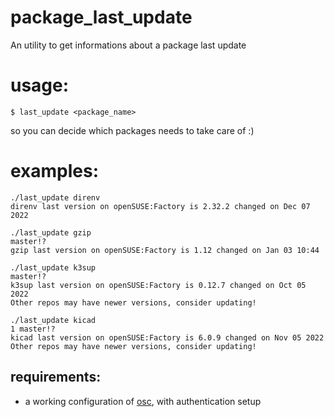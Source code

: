# package_last_update
An utility to get informations about a package last update

# usage:
    $ last_update <package_name>

so you can decide which packages needs to take care of :)

# examples:
    ./last_update direnv                                                  
    direnv last version on openSUSE:Factory is 2.32.2 changed on Dec 07 2022
    
    ./last_update gzip                                                                                                                      master!?
    gzip last version on openSUSE:Factory is 1.12 changed on Jan 03 10:44

    ./last_update k3sup                                                                                                                      master!?
    k3sup last version on openSUSE:Factory is 0.12.7 changed on Oct 05 2022
    Other repos may have newer versions, consider updating!    

    ./last_update kicad                                                                                                                    1 master!?
    kicad last version on openSUSE:Factory is 6.0.9 changed on Nov 05 2022
    Other repos may have newer versions, consider updating!    

## requirements:
- a working configuration of [osc](https://en.opensuse.org/openSUSE:OSC), with authentication setup


